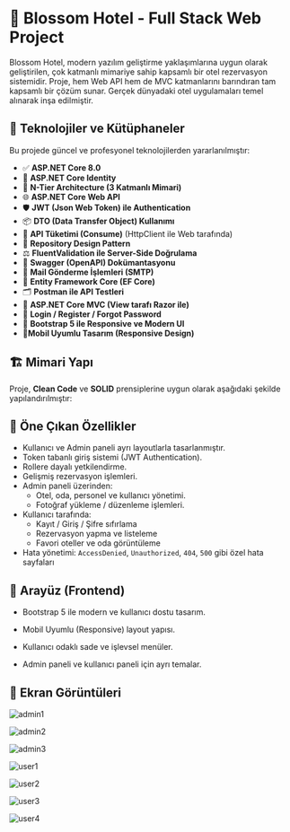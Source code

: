 # 🌸 Blossom Hotel - Full Stack Web Project

Blossom Hotel, modern yazılım geliştirme yaklaşımlarına uygun olarak geliştirilen, çok katmanlı mimariye sahip kapsamlı bir otel rezervasyon sistemidir. Proje, hem Web API hem de MVC katmanlarını barındıran tam kapsamlı bir çözüm sunar. Gerçek dünyadaki otel uygulamaları temel alınarak inşa edilmiştir.

## 🚀 Teknolojiler ve Kütüphaneler

Bu projede güncel ve profesyonel teknolojilerden yararlanılmıştır:

- ✅ **ASP.NET Core 8.0**
- 🔐 **ASP.NET Core Identity**
- 🧱 **N-Tier Architecture (3 Katmanlı Mimari)**
- 🌐 **ASP.NET Core Web API**
- 🛡️ **JWT (Json Web Token) ile Authentication**
- 📦 **DTO (Data Transfer Object) Kullanımı**
- 📡 **API Tüketimi (Consume)** (HttpClient ile Web tarafında)
- 🔁 **Repository Design Pattern**
- ⚖️ **FluentValidation ile Server-Side Doğrulama**
- 🧪 **Swagger (OpenAPI) Dokümantasyonu**
- 📮 **Mail Gönderme İşlemleri (SMTP)**
- 💾 **Entity Framework Core (EF Core)**
- 🗂️ **Postman ile API Testleri**
- 🎨 **ASP.NET Core MVC (View tarafı Razor ile)**
- 🔄 **Login / Register / Forgot Password**
- 🎨 **Bootstrap 5 ile Responsive ve Modern UI**
-  📱**Mobil Uyumlu Tasarım (Responsive Design)**
## 🏗️ Mimari Yapı

Proje, **Clean Code** ve **SOLID** prensiplerine uygun olarak aşağıdaki şekilde yapılandırılmıştır:


## 📌 Öne Çıkan Özellikler

- Kullanıcı ve Admin paneli ayrı layoutlarla tasarlanmıştır.
- Token tabanlı giriş sistemi (JWT Authentication).
- Rollere dayalı yetkilendirme.
- Gelişmiş rezervasyon işlemleri.
- Admin paneli üzerinden:
  - Otel, oda, personel ve kullanıcı yönetimi.
  - Fotoğraf yükleme / düzenleme işlemleri.
- Kullanıcı tarafında:
  - Kayıt / Giriş / Şifre sıfırlama
  - Rezervasyon yapma ve listeleme
  - Favori oteller ve oda görüntüleme
- Hata yönetimi: `AccessDenied`, `Unauthorized`, `404`, `500` gibi özel hata sayfaları

## 🎨 Arayüz (Frontend)
- Bootstrap 5 ile modern ve kullanıcı dostu tasarım.

- Mobil Uyumlu (Responsive) layout yapısı.

- Kullanıcı odaklı sade ve işlevsel menüler.

- Admin paneli ve kullanıcı paneli için ayrı temalar.
## 📸 Ekran Görüntüleri
![admin1](https://github.com/user-attachments/assets/c19c2c82-3f69-4d83-8e52-53eeb62ff643)

![admin2](https://github.com/user-attachments/assets/5285b576-86a3-4f04-be89-7abda33cb34e)

![admin3](https://github.com/user-attachments/assets/57fff315-0142-4718-b2e7-4eb875e26ecf)

![user1](https://github.com/user-attachments/assets/7d450075-f99b-470e-8c22-5ac483bbc91b)

![user2](https://github.com/user-attachments/assets/b2f6d771-e657-4473-a92c-1ae72ad7601c)

![user3](https://github.com/user-attachments/assets/c32a5932-6d5f-4390-8481-df66abab85c0)

![user4](https://github.com/user-attachments/assets/7c1c460b-aaa0-4d6e-a8f3-1083490ef68a)
